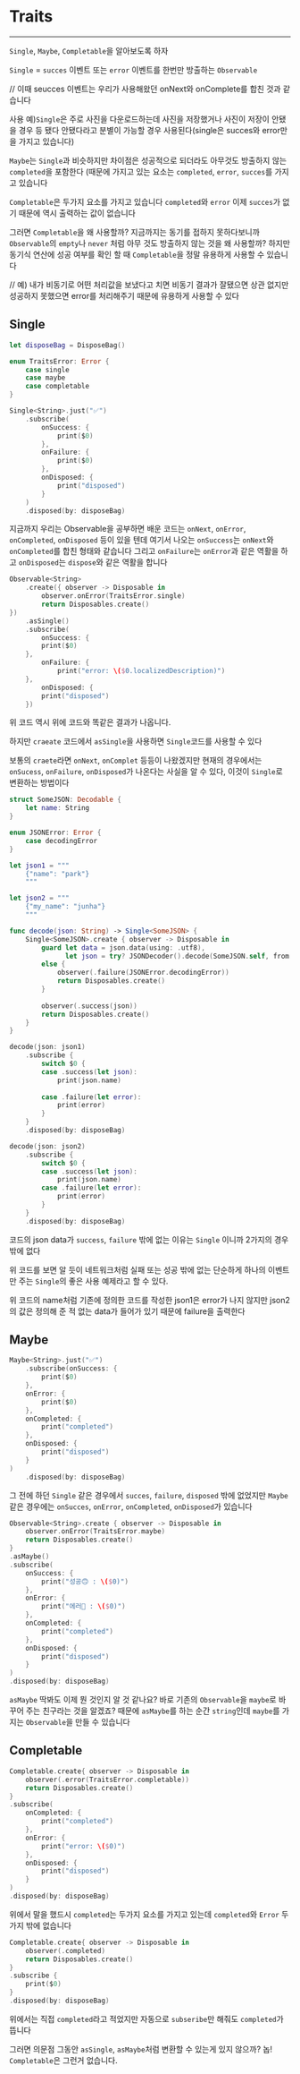 # Traits

---

`Single`, `Maybe`, `Completable`을 알아보도록 하자

`Single` = `succes` 이벤트 또는 `error` 이벤트를 한번만 방출하는 `Observable` 

// 이때 seucces 이벤트는 우리가 사용해왔던 onNext와 onComplete를 합친 것과 같습니다

사용 예)`Single`은 주로 사진을 다운로드하는데 사진을 저장했거나 사진이 저장이 안됐을 경우 등 됐다 안됐다라고 분별이 가능할 경우 사용된다(single은 succes와 error만을 가지고 있습니다)

`Maybe`는 `Single`과 비슷하지만 차이점은 성공적으로 되더라도 아무것도 방출하지 않는 `completed`을 포함한다 (때문에 가지고 있는 요소는 `completed`, `error`, `succes`를 가지고 있습니다

`Completable`은 두가지 요소를 가지고 있습니다 `completed`와 `error` 이제 `succes`가 없기 때문에 역시 출력하는 값이 없습니다 

그러면 `Completable`을 왜 사용할까? 지금까지는 동기를 접하지 못하다보니까 `Observable`의 `empty`나 `never` 처럼 아무 것도 방출하지 않는 것을 왜 사용할까? 하지만 동기식 연산에 성공 여부를 확인 할 때 `Completable`을 정말 유용하게 사용할 수 있습니다 

// 예) 내가 비동기로 어떤 처리값을 보냈다고 치면 비동기 결과가 잘됐으면 상관 없지만 성공하지 못했으면 error를 처리해주기 때문에 유용하게 사용할 수 있다

## Single

```swift
let disposeBag = DisposeBag()

enum TraitsError: Error {
    case single
    case maybe
    case completable
}

Single<String>.just("✅")
    .subscribe(
        onSuccess: {
            print($0)
        },
        onFailure: {
            print($0)
        },
        onDisposed: {
            print("disposed")
        }
    )
    .disposed(by: disposeBag)
```

지금까지 우리는 Observable을 공부하면 배운 코드는 `onNext`, `onError`, `onCompleted`, `onDisposed` 등이 있을 텐데 여기서 나오는 `onSuccess`는 `onNext`와 `onCompleted`를 합친 형태와 같습니다 그리고 `onFailure`는 `onError`과 같은 역활을 하고 `onDisposed`는 `dispose`와 같은 역활을 합니다

```swift
Observable<String>
    .create({ observer -> Disposable in
        observer.onError(TraitsError.single)
        return Disposables.create()
})
    .asSingle()
    .subscribe(
        onSuccess: {
        print($0)
    },
        onFailure: {
            print("error: \($0.localizedDescription)")
    },
        onDisposed: {
        print("disposed")
    })
```

위 코드 역시 위에 코드와 똑같은 결과가 나옵니다.

하지만 `craeate` 코드에서 `asSingle`을 사용하면 `Single`코드를 사용할 수 있다

보통의 `craete`라면 `onNext`, `onComplet` 등등이 나왔겠지만 현재의 경우에서는 `onSucess`, `onFailure`, `onDisposed`가 나온다는 사실을 알 수 있다, 이것이 `Single`로 변환하는 방법이다

```swift
struct SomeJSON: Decodable {
    let name: String
}

enum JSONError: Error {
    case decodingError
}

let json1 = """
    {"name": "park"}
    """

let json2 = """
    {"my_name": "junha"}
    """

func decode(json: String) -> Single<SomeJSON> {
    Single<SomeJSON>.create { observer -> Disposable in
        guard let data = json.data(using: .utf8),
              let json = try? JSONDecoder().decode(SomeJSON.self, from: data)
        else {
            observer(.failure(JSONError.decodingError))
            return Disposables.create()
        }
        
        observer(.success(json))
        return Disposables.create()
    }
}

decode(json: json1)
    .subscribe {
        switch $0 {
        case .success(let json):
            print(json.name)
            
        case .failure(let error):
            print(error)
        }
    }
    .disposed(by: disposeBag)

decode(json: json2)
    .subscribe {
        switch $0 {
        case .success(let json):
            print(json.name)
        case .failure(let error):
            print(error)
        }
    }
    .disposed(by: disposeBag)
```

코드의 json data가 `success`, `failure` 밖에 없는 이유는 `Single` 이니까 2가지의 경우 밖에 없다

위 코드를 보면 알 듯이 네트워크처럼 실패 또는 성공 밖에 없는 단순하게 하나의 이벤트만 주는 `Single`의 좋은 사용 예제라고 할 수 있다.

위 코드의 name처럼 기존에 정의한 코드를 작성한 json1은 error가 나지 않지만 json2의 값은 정의해 준 적 없는 data가 들어가 있기 때문에 failure을 출력한다

## Maybe

```swift
Maybe<String>.just("✅")
    .subscribe(onSuccess: {
        print($0)
    },
    onError: {
        print($0)
    },
    onCompleted: {
        print("completed")
    },
    onDisposed: {
        print("disposed")
    }
)
    .disposed(by: disposeBag)
```

그 전에 하던 `Single` 같은 경우에서 `succes`, `failure`, `disposed` 밖에 없었지만 `Maybe` 같은 경우에는 `onSucces`, `onError`, `onCompleted`, `onDisposed`가 있습니다

```swift
Observable<String>.create { observer -> Disposable in
    observer.onError(TraitsError.maybe)
    return Disposables.create()
}
.asMaybe()
.subscribe(
    onSuccess: {
        print("성공🙃 : \($0)")
    },
    onError: {
        print("에러🚫 : \($0)")
    },
    onCompleted: {
        print("completed")
    },
    onDisposed: {
        print("disposed")
    }
)
.disposed(by: disposeBag)
```

`asMaybe` 딱봐도 이제 뭔 것인지 알 것 같나요? 바로 기존의 `Observable`을 `maybe`로 바꾸어 주는 친구라는 것을 알겠죠? 때문에 `asMaybe`를 하는 순간 `string`인데 `maybe`를 가지는 `Observable`을 만들 수 있습니다

## Completable

```swift
Completable.create{ observer -> Disposable in
    observer(.error(TraitsError.completable))
    return Disposables.create()
}
.subscribe(
    onCompleted: {
        print("completed")
    },
    onError: {
        print("error: \($0)")
    },
    onDisposed: {
        print("disposed")
    }
)
.disposed(by: disposeBag)
```

위에서 말을 했드시 `completed`는 두가지 요소를 가지고 있는데 `completed`와 `Error` 두가지 밖에 없습니다

```swift
Completable.create{ observer -> Disposable in
    observer(.completed)
    return Disposables.create()
}
.subscribe {
    print($0)
}
.disposed(by: disposeBag)
```

위에서는 직접 `completed`라고 적었지만 자동으로 `subseribe`만 해줘도 `completed`가 뜹니다

그러면 의문점 그동안 `asSingle`, `asMaybe`처럼 변환할 수 있는게 있지 않으까? 놉! `Completable`은 그런거 없습니다.